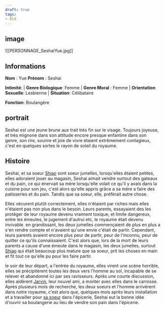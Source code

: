 ```yaml
---
draft: true
tags:
- Old
---
```


## image
![[PERSONNAGE_SeshaiYue.jpg]]

## Informations
**Nom** : Yue 
**Prénom** : Seshai 

**Intimité**:
| **Genre Biologique**: Femme
| **Genre Moral** : Femme
| **Orientation Sexuelle**: Lesbienne
| **Situation**: Célibataire

**Fonction**: Boulangère

## portrait
Seshai est une jeune brune aux trait très fin sur le visage. Toujours joyeuse, et très mignone dans son attitude encore presque enfantine dans son genre, son rire, sourire et joie de vivre étaient extrêmement contagieux, c'est en quelques sortes le rayon de soleil du royaume. 

## Histoire
Seshai, et sa soeur [Shiao](Shiao%20Yue.md) sont soeur jumelles, lorsqu'elles étaient petites, elles adoraient jouer au magasin, Seshai aimait vendre surtout des gateaux et du pain, ce qui énervait sa mère lorsqu'elle volait ce qu'il y avais dans la cuisine pour son jeu, c'est alors qu'elle appris grâce a sa mère a faire des patisseries et du pain. Tandis que sa soeur, elle, préférait autre chose.

Elles vécurent plutôt correctement, elles n'étaient par riches mais elles n'étaient pas non plus dans le besoin. Leurs parents, essayaient des les protéger de leur royaume devenu vraiment toxique, et limite dangereux, entre les émeutes, le jugement d'autrui etc, le royaume était devenu invivable. en grandissant, les deux jumelles commençaient de plus en plus a s'en rendre compte et n'avaient qu'une envie c'était de partir. Cependant, leurs parents avaient encore plus peur de partir, peur de l'inconnu, peur de quitter ce qu'ils connaissaient. C'est alors que, lors de la mort de leurs parents a cause d'une émeute dans le magasin, les deux jumelles, surtout [Shiao](Shiao%20Yue.md) qui était beaucoup plus mature que sa soeur, prit les choses en main et fit tout ce qu'elle pu pour les faire partir.

le soir de leur départ, a l'entrée du royaume, elles virent une scène horrible, elles se précipitèrent toutes les deux vers l'homme au sol, incapable de se relever et abandonné ici par ses ravisseurs. Après une courte discussion, elles aidèrent [Jarvin](ZZZZold/zzold/Fiore/Personnages/Jarvin%20Wells.md), leur nouvel ami, a monter avec elles dans le carrosse. Après plusieurs mois de recherche, les deux soeurs et l'homme arrivèrent dans notre royaume, c'est alors que, quelques mois après leurs installation et a travailler pour [sa soeur](Shiao%20Yue.md) dans l'épicerie, Seshai eut la bonne idée d'ouvrir sa boulangerie au lieu de vendre son pain dans l'épicerie.